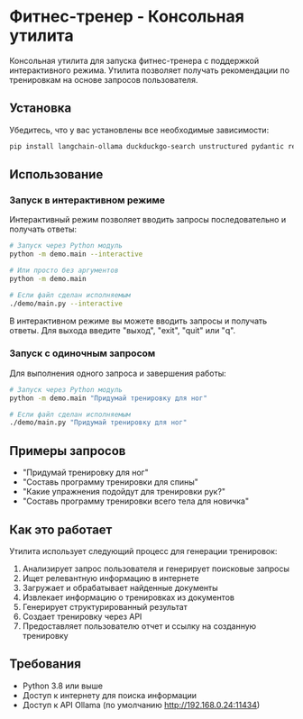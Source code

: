 # Фитнес-тренер - Консольная утилита

Консольная утилита для запуска фитнес-тренера с поддержкой интерактивного режима. Утилита позволяет получать рекомендации по тренировкам на основе запросов пользователя.

## Установка

Убедитесь, что у вас установлены все необходимые зависимости:

```bash
pip install langchain-ollama duckduckgo-search unstructured pydantic requests
```

## Использование

### Запуск в интерактивном режиме

Интерактивный режим позволяет вводить запросы последовательно и получать ответы:

```bash
# Запуск через Python модуль
python -m demo.main --interactive

# Или просто без аргументов
python -m demo.main

# Если файл сделан исполняемым
./demo/main.py --interactive
```

В интерактивном режиме вы можете вводить запросы и получать ответы. Для выхода введите "выход", "exit", "quit" или "q".

### Запуск с одиночным запросом

Для выполнения одного запроса и завершения работы:

```bash
# Запуск через Python модуль
python -m demo.main "Придумай тренировку для ног"

# Если файл сделан исполняемым
./demo/main.py "Придумай тренировку для ног"
```

## Примеры запросов

- "Придумай тренировку для ног"
- "Составь программу тренировки для спины"
- "Какие упражнения подойдут для тренировки рук?"
- "Составь программу тренировки всего тела для новичка"

## Как это работает

Утилита использует следующий процесс для генерации тренировок:

1. Анализирует запрос пользователя и генерирует поисковые запросы
2. Ищет релевантную информацию в интернете
3. Загружает и обрабатывает найденные документы
4. Извлекает информацию о тренировках из документов
5. Генерирует структурированный результат
6. Создает тренировку через API
7. Предоставляет пользователю отчет и ссылку на созданную тренировку

## Требования

- Python 3.8 или выше
- Доступ к интернету для поиска информации
- Доступ к API Ollama (по умолчанию http://192.168.0.24:11434)